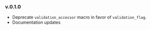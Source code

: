 ### v.0.1.0

* Deprecate `validation_accessor` macro in favor of `validation_flag`.
* Documentation updates
